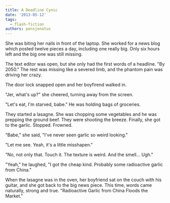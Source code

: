 ```yaml
---
title: A Deadline Cynic
date: '2013-05-12'
tags:
  - flash-fiction
authors: pensjonatus
---
```


She was biting her nails in front of the laptop. She worked for a news blog
which posted twelve pieces a day, including one really big. Only six hours left
and the big one was still missing.

<!-- truncate -->

The text editor was open, but she only had the first words of a headline. "By
2050." The rest was missing like a severed limb, and the phantom pain was
driving her crazy.

The door lock snapped open and her boyfirend walked in.

"Jer, what's up?" she cheered, turning away from the screen.

"Let's eat, I'm starved, babe." He was holding bags of groceries.

They started a lasagne. She was chopping some vegetables and he was prepping the
ground beef. They were shooting the breeze. Finally, she got to the garlic.
Stopped. Frowned.

"Babe," she said, "I've never seen garlic so weird looking."

"Let me see. Yeah, it's a little misshapen."

"No, not only that. Touch it. The texture is weird. And the smell... Ugh."

"Yeah," he laughed, "I got the cheap kind. Probably some radioactive garlic from
China."

When the lasagne was in the oven, her boyfriend sat on the couch with his
guitar, and she got back to the big news piece. This time, words came naturally,
strong and true. "Radioactive Garlic from China Floods the Market."
